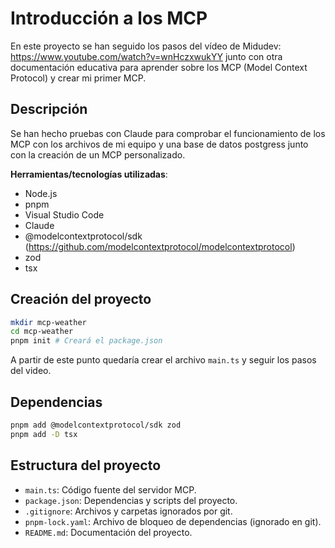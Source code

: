 # Introducción a los MCP

En este proyecto se han seguido los pasos del vídeo de Midudev: https://www.youtube.com/watch?v=wnHczxwukYY junto con otra documentación educativa para aprender sobre los MCP (Model Context Protocol) y crear mi primer MCP.

## Descripción

Se han hecho pruebas con Claude para comprobar el funcionamiento de los MCP con los archivos de mi equipo y una base de datos postgress junto con la creación de un MCP personalizado.

**Herramientas/tecnologías utilizadas**:

- Node.js
- pnpm
- Visual Studio Code
- Claude
- @modelcontextprotocol/sdk (https://github.com/modelcontextprotocol/modelcontextprotocol)
- zod
- tsx

## Creación del proyecto

```bash
mkdir mcp-weather
cd mcp-weather
pnpm init # Creará el package.json
```

A partir de este punto quedaría crear el archivo `main.ts` y seguir los pasos del video.

## Dependencias

```bash
pnpm add @modelcontextprotocol/sdk zod
pnpm add -D tsx
```


## Estructura del proyecto

- `main.ts`: Código fuente del servidor MCP.
- `package.json`: Dependencias y scripts del proyecto.
- `.gitignore`: Archivos y carpetas ignorados por git.
- `pnpm-lock.yaml`: Archivo de bloqueo de dependencias (ignorado en git).
- `README.md`: Documentación del proyecto.
